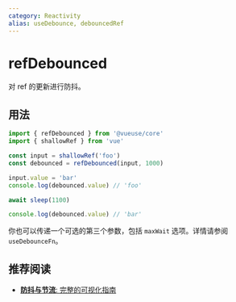```yaml
---
category: Reactivity
alias: useDebounce, debouncedRef
---
```


# refDebounced

对 ref 的更新进行防抖。

## 用法

```js {5}
import { refDebounced } from '@vueuse/core'
import { shallowRef } from 'vue'

const input = shallowRef('foo')
const debounced = refDebounced(input, 1000)

input.value = 'bar'
console.log(debounced.value) // 'foo'

await sleep(1100)

console.log(debounced.value) // 'bar'
```

你也可以传递一个可选的第三个参数，包括 `maxWait` 选项。详情请参阅 `useDebounceFn`。

## 推荐阅读

- [**防抖与节流**: 完整的可视化指南](https://redd.one/blog/debounce-vs-throttle)
